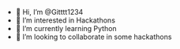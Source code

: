 - 👋 Hi, I’m @Gitttt1234
- 👀 I’m interested in Hackathons
- 🌱 I’m currently learning Python
- 💞️ I’m looking to collaborate in some hackathons

<!---
Gitttt1234/Gitttt1234 is a ✨ special ✨ repository because its `README.md` (this file) appears on your GitHub profile.
You can click the Preview link to take a look at your changes.
--->
